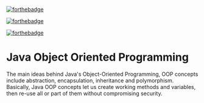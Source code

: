 [![forthebadge](https://forthebadge.com/images/badges/made-with-java.svg)](https://java.com)

[![forthebadge](https://forthebadge.com/images/badges/powered-by-coffee.svg)](https://java.com)

[![forthebadge](https://forthebadge.com/images/badges/it-works-why.svg)](https://forthebadge.com)

# Java Object Oriented Programming 
The main ideas behind Java's Object-Oriented Programming, OOP concepts include abstraction, encapsulation, inheritance and polymorphism. Basically, Java OOP concepts let us create working methods and variables, then re-use all or part of them without compromising security.

